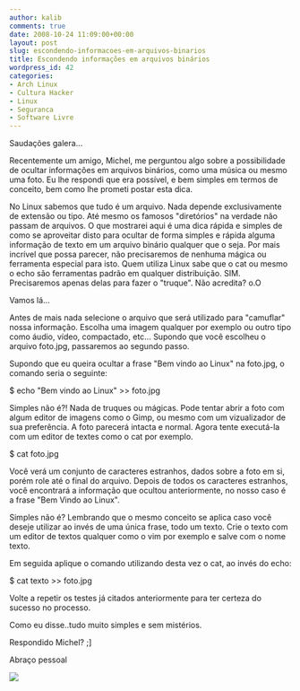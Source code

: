 ```yaml
---
author: kalib
comments: true
date: 2008-10-24 11:09:00+00:00
layout: post
slug: escondendo-informacoes-em-arquivos-binarios
title: Escondendo informações em arquivos binários
wordpress_id: 42
categories:
- Arch Linux
- Cultura Hacker
- Linux
- Seguranca
- Software Livre
---
```


Saudações galera...




Recentemente um amigo, Michel, me perguntou algo sobre a possibilidade de ocultar informações em arquivos binários, como uma música ou mesmo uma foto. Eu lhe respondi que era possível, e bem simples em termos de conceito, bem como lhe prometi postar esta dica.




No Linux sabemos que tudo é um arquivo. Nada depende exclusivamente de extensão ou tipo. Até mesmo os famosos "diretórios" na verdade não passam de arquivos. O que mostrarei aqui é uma dica rápida e simples de como se aproveitar disto para ocultar de forma simples e rápida alguma informação de texto em um arquivo binário qualquer que o seja. Por mais incrível que possa parecer, não precisaremos de nenhuma mágica ou ferramenta especial para isto. Quem utiliza Linux sabe que o cat ou mesmo o echo são ferramentas padrão em qualquer distribuição. SIM. Precisaremos apenas delas para fazer o "truque". Não acredita? o.O




Vamos lá...




Antes de mais nada selecione o arquivo que será utilizado para "camuflar" nossa informação. Escolha uma imagem qualquer por exemplo ou outro tipo como áudio, vídeo, compactado, etc... Supondo que você escolheu o arquivo foto.jpg, passaremos ao segundo passo.




Supondo que eu queira ocultar a frase "Bem vindo ao Linux" na foto.jpg, o comando seria o seguinte:




$ echo "Bem vindo ao Linux" >> foto.jpg




Simples não é?! Nada de truques ou mágicas. Pode tentar abrir a foto com algum editor de imagens como o Gimp, ou mesmo com um vizualizador de sua preferência. A foto parecerá intacta e normal. Agora tente executá-la com um editor de textes como o cat por exemplo.




$ cat foto.jpg




Você verá um conjunto de caracteres estranhos, dados sobre a foto em si, porém role até o final do arquivo. Depois de todos os caracteres estranhos, você encontrará a informação que ocultou anteriormente, no nosso caso é a frase "Bem Vindo ao Linux".




Simples não é? Lembrando que o mesmo conceito se aplica caso você deseje utilizar ao invés de uma única frase, todo um texto. Crie o texto com um editor de textos qualquer como o vim por exemplo e salve com o nome texto.




Em seguida aplique o comando utilizando desta vez o cat, ao invés do echo:




$ cat texto >> foto.jpg




Volte a repetir os testes já citados anteriormente para ter certeza do sucesso no processo.




Como eu disse..tudo muito simples e sem mistérios.




Respondido Michel? ;]




Abraço pessoal




![](http://img376.imageshack.us/img376/8000/userbar635980sd7.gif)



